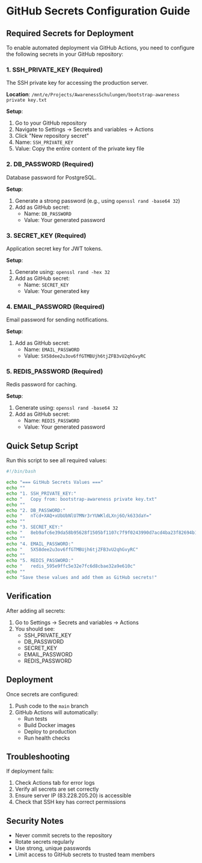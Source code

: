 # GitHub Secrets Configuration Guide

## Required Secrets for Deployment

To enable automated deployment via GitHub Actions, you need to configure the following secrets in your GitHub repository:

### 1. SSH_PRIVATE_KEY (Required)
The SSH private key for accessing the production server.

**Location**: `/mnt/e/Projects/AwarenessSchulungen/bootstrap-awareness private key.txt`

**Setup**:
1. Go to your GitHub repository
2. Navigate to Settings → Secrets and variables → Actions
3. Click "New repository secret"
4. Name: `SSH_PRIVATE_KEY`
5. Value: Copy the entire content of the private key file

### 2. DB_PASSWORD (Required)
Database password for PostgreSQL.

**Setup**:
1. Generate a strong password (e.g., using `openssl rand -base64 32`)
2. Add as GitHub secret:
   - Name: `DB_PASSWORD`
   - Value: Your generated password

### 3. SECRET_KEY (Required)
Application secret key for JWT tokens.

**Setup**:
1. Generate using: `openssl rand -hex 32`
2. Add as GitHub secret:
   - Name: `SECRET_KEY`
   - Value: Your generated key

### 4. EMAIL_PASSWORD (Required)
Email password for sending notifications.

**Setup**:
1. Add as GitHub secret:
   - Name: `EMAIL_PASSWORD`
   - Value: `5X58dee2u3ov6ffGTMBUjh6tjZFB3vU2qhGvyRC`

### 5. REDIS_PASSWORD (Required)
Redis password for caching.

**Setup**:
1. Generate using: `openssl rand -base64 32`
2. Add as GitHub secret:
   - Name: `REDIS_PASSWORD`
   - Value: Your generated password

## Quick Setup Script

Run this script to see all required values:

```bash
#!/bin/bash

echo "=== GitHub Secrets Values ==="
echo ""
echo "1. SSH_PRIVATE_KEY:"
echo "   Copy from: bootstrap-awareness private key.txt"
echo ""
echo "2. DB_PASSWORD:"
echo "   nTcd+XAQ+xUbUbNlU7MNr3rYUWKldLXnj6O/k633daY="
echo ""
echo "3. SECRET_KEY:"
echo "   8eb9afc6e39da58b95628f1505bf1107c7f9f0243990d7acd4ba23f82694b1e5"
echo ""
echo "4. EMAIL_PASSWORD:"
echo "   5X58dee2u3ov6ffGTMBUjh6tjZFB3vU2qhGvyRC"
echo ""
echo "5. REDIS_PASSWORD:"
echo "   redis_595e9ffc5e32e7fc6d8cbae32a9e610c"
echo ""
echo "Save these values and add them as GitHub secrets!"
```

## Verification

After adding all secrets:
1. Go to Settings → Secrets and variables → Actions
2. You should see:
   - SSH_PRIVATE_KEY
   - DB_PASSWORD
   - SECRET_KEY
   - EMAIL_PASSWORD
   - REDIS_PASSWORD

## Deployment

Once secrets are configured:
1. Push code to the `main` branch
2. GitHub Actions will automatically:
   - Run tests
   - Build Docker images
   - Deploy to production
   - Run health checks

## Troubleshooting

If deployment fails:
1. Check Actions tab for error logs
2. Verify all secrets are set correctly
3. Ensure server IP (83.228.205.20) is accessible
4. Check that SSH key has correct permissions

## Security Notes

- Never commit secrets to the repository
- Rotate secrets regularly
- Use strong, unique passwords
- Limit access to GitHub secrets to trusted team members